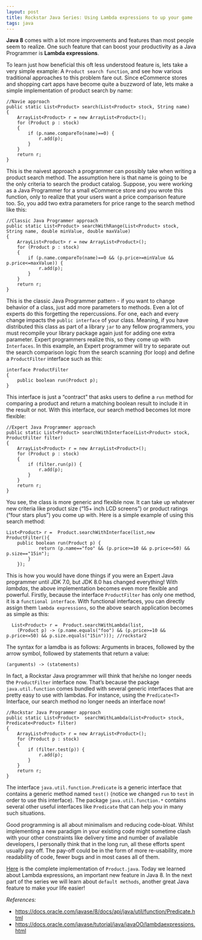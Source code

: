 ```yaml
---
layout: post
title: Rockstar Java Series: Using Lambda expressions to up your game
tags: java
---
```


**Java 8** comes with a lot more improvements and features than most people seem to realize. One such feature that can boost your productivity as a Java Programmer is **Lambda expressions**.<!--more-->

To learn just how beneficial this oft less understood feature is, lets take a very simple example: A `Product search function`, and see how various traditional approaches to this problem fare out. Since eCommerce stores and shopping cart apps have become quite a buzzword of late, lets make a simple implementation of product search by name:

    //Navie approach
    public static List<Product> search(List<Product> stock, String name) 
    {
        ArrayList<Product> r = new ArrayList<Product>();
        for (Product p : stock)
        {
            if (p.name.compareTo(name)==0) {
                r.add(p);
            }
        }
        return r;
    }

This is the naivest approach a programmer can possibly take when writing a product search method. The assumption here is that name is going to be the only criteria to search the product catalog. Suppose, you were working as a Java Programmer for a small eCommerce store and you wrote this function, only to realize that your users want a price comparison feature too. So, you add two extra parameters for price range to the search method like this:

    //Classic Java Programmer approach
    public static List<Product> searchWithRange(List<Product> stock, String name, double minValue, double maxValue)
    {
        ArrayList<Product> r = new ArrayList<Product>();
        for (Product p : stock)
        {
            if (p.name.compareTo(name)==0 && (p.price>=minValue && p.price<=maxValue)) {
                r.add(p);
            }
        }
        return r;
    }

This is the classic Java Programmer pattern - if you want to change behavior of a class, just add more parameters to methods. Even a lot of experts do this forgetting the repercussions. For one, each and every change impacts the `public interface` of your class. Meaning, if you have distributed this class as part of a library `jar` to any fellow programmers, you must recompile your library package again just for adding one extra parameter. Expert programmers realize this, so they come up with `Interfaces`. In this example, an Expert programmer will try to separate out the search comparison logic from the search scanning (for loop) and define a `ProductFilter` interface such as this:

    interface ProductFilter
    {
        public boolean run(Product p);
    }

This interface is just a “contract” that asks users to define a `run` method for comparing a product and return a matching boolean result to include it in the result or not. With this interface, our search method becomes lot more flexible:

    //Expert Java Programmer approach
    public static List<Product> searchWithInterface(List<Product> stock, ProductFilter filter)
    {
        ArrayList<Product> r = new ArrayList<Product>();
        for (Product p : stock)
        {
            if (filter.run(p)) {
                r.add(p);
            }
        }
        return r;
    }

You see, the class is more generic and flexible now. It can take up whatever new criteria like product size (“15+ inch LCD screens”) or product ratings (“four stars plus”) you come up with. Here is a simple example of using this search method:

    List<Product> r =  Product.searchWithInterface(list,new ProductFilter(){
        public boolean run(Product p) {
                return (p.name=="foo" && (p.price>=10 && p.price<=50) && p.size=="15in");
            }
        });

This is how you would have done things if you were an Expert Java programmer until JDK 7.0, but JDK 8.0 has changed everything! With *lambdas*, the above implementation becomes even more flexible and powerful. Firstly, because the interface `ProductFilter` has only one method, it is a `functional interface`. With functional interfaces, you can directly assign them `lambda expressions`, so the above search application becomes as simple as this:

      List<Product> r =  Product.searchWithLambda(list,
        (Product p) -> (p.name.equals("foo") && (p.price>=10 && p.price<=50) && p.size.equals("15in"))); //rockstar2

The syntax for a lamdba is as follows: Arguments in braces, followed by the arrow symbol, followed by statements that return a value:

	(arguments) -> (statements)


In fact, a Rockstar Java programmer will think that he/she no longer needs the `ProductFilter` interface now. That’s because the package `java.util.function` comes bundled with several generic interfaces that are pretty easy to use with lambdas. For instance, using the `Predicate<T>` Interface, our search method no longer needs an interface now!

	//Rockstar Java Programmer approach
	public static List<Product>  searchWithLambda(List<Product> stock, Predicate<Product> filter) 
	{
		ArrayList<Product> r = new ArrayList<Product>();
		for (Product p : stock)
		{
			if (filter.test(p)) {
				r.add(p);
			}
		}
		return r;
	}

The interface `java.util.function.Predicate` is a generic interface that contains a generic method named `test()` (notice we changed `run` to `test` in order to use this interface). The package `java.util.function.*` contains several other useful interfaces like `Predicate` that can help you in many such situations.

Good programming is all about minimalism and reducing code-bloat. Whilst implementing a new paradigm in your existing code might sometime clash with your other constraints like delivery time and number of available developers, I personally think that in the long run, all these efforts spent usually pay off. The pay-off could be in the form of more re-usability, more readability of code, fewer bugs and in most cases all of them.

[Here](https://gist.github.com/prahladyeri/0577b5a01ccaa8206e80) is the complete implementation of `Product.java`. Today we learned about Lambda expressions, an important new feature in Java 8. In the next part of the series we will learn about `default methods`, another great Java feature to make your life easier!

*References:*

- <https://docs.oracle.com/javase/8/docs/api/java/util/function/Predicate.html>
- <https://docs.oracle.com/javase/tutorial/java/javaOO/lambdaexpressions.html>

